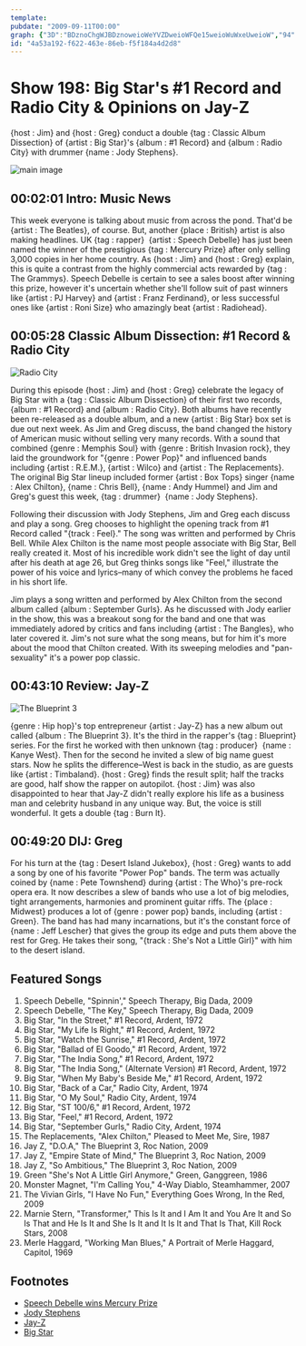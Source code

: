 ```yaml
---
template: 
pubdate: "2009-09-11T00:00"
graph: {"3D":"BDznoChgWJBDznoweioWeYVZDweioWFQe15weioWuWxeUweioW","94":"","1ZY":"T2Roehqi2TBHm1GgMit6X6cfdgMit6","2A8":"BHm1GqYVo9ELF7ZetFIO"}
id: "4a53a192-f622-463e-86eb-f5f184a4d2d8"
---
```






# Show 198: Big Star's #1 Record and Radio City & Opinions on Jay-Z

{host : Jim} and {host : Greg} conduct a double {tag : Classic Album Dissection} of {artist : Big Star}'s {album : #1 Record} and {album : Radio City} with drummer {name : Jody Stephens}.

![main image](https://static.soundopinions.org/images/2009/bigstar.jpg)



## 00:02:01 Intro: Music News

This week everyone is talking about music from across the pond. That'd be {artist : The Beatles}, of course. But, another {place : British} artist is also making headlines. UK {tag : rapper}  {artist : Speech Debelle} has just been named the winner of the prestigious {tag : Mercury Prize} after only selling 3,000 copies in her home country. As {host : Jim} and {host : Greg} explain, this is quite a contrast from the highly commercial acts rewarded by {tag : The Grammys}. Speech Debelle is certain to see a sales boost after winning this prize, however it's uncertain whether she'll follow suit of past winners like {artist : PJ Harvey} and {artist : Franz Ferdinand}, or less successful ones like {artist : Roni Size} who amazingly beat {artist : Radiohead}.



## 00:05:28 Classic Album Dissection: #1 Record & Radio City

![Radio City](https://static.soundopinions.org/assets/198/940.jpg)

During this episode {host : Jim} and {host : Greg} celebrate the legacy of Big Star with a {tag : Classic Album Dissection} of their first two records, {album : #1 Record} and {album : Radio City}. Both albums have recently been re-released as a double album, and a new {artist : Big Star} box set is due out next week. As Jim and Greg discuss, the band changed the history of American music without selling very many records. With a sound that combined {genre : Memphis Soul} with {genre : British Invasion rock}, they laid the groundwork for "{genre : Power Pop}" and influenced bands including {artist : R.E.M.}, {artist : Wilco} and {artist : The Replacements}. The original Big Star lineup included former {artist : Box Tops} singer {name : Alex Chilton}, {name : Chris Bell}, {name : Andy Hummel} and Jim and Greg's guest this week, {tag : drummer}  {name : Jody Stephens}.

Following their discussion with Jody Stephens, Jim and Greg each discuss and play a song. Greg chooses to highlight the opening track from #1 Record called "{track : Feel}." The song was written and performed by Chris Bell. While Alex Chilton is the name most people associate with Big Star, Bell really created it. Most of his incredible work didn't see the light of day until after his death at age 26, but Greg thinks songs like "Feel," illustrate the power of his voice and lyrics–many of which convey the problems he faced in his short life.

Jim plays a song written and performed by Alex Chilton from the second album called {album : September Gurls}. As he discussed with Jody earlier in the show, this was a breakout song for the band and one that was immediately adored by critics and fans including {artist : The Bangles}, who later covered it. Jim's not sure what the song means, but for him it's more about the mood that Chilton created. With its sweeping melodies and "pan-sexuality" it's a power pop classic.



## 00:43:10 Review: Jay-Z

![The Blueprint 3](https://static.soundopinions.org/assets/198/1ZY0.jpg)

{genre : Hip hop}'s top entrepreneur {artist : Jay-Z} has a new album out called {album : The Blueprint 3}. It's the third in the rapper's {tag : Blueprint} series. For the first he worked with then unknown {tag : producer}  {name : Kanye West}. Then for the second he invited a slew of big name guest stars. Now he splits the difference–West is back in the studio, as are guests like {artist : Timbaland}. {host : Greg} finds the result split; half the tracks are good, half show the rapper on autopilot. {host : Jim} was also disappointed to hear that Jay-Z didn't really explore his life as a business man and celebrity husband in any unique way. But, the voice is still wonderful. It gets a double {tag : Burn It}.



## 00:49:20 DIJ: Greg

For his turn at the {tag : Desert Island Jukebox}, {host : Greg} wants to add a song by one of his favorite "Power Pop" bands. The term was actually coined by {name : Pete Townshend} during {artist : The Who}'s pre-rock opera era. It now describes a slew of bands who use a lot of big melodies, tight arrangements, harmonies and prominent guitar riffs. The {place : Midwest} produces a lot of {genre : power pop} bands, including {artist : Green}. The band has had many incarnations, but it's the constant force of {name : Jeff Lescher} that gives the group its edge and puts them above the rest for Greg. He takes their song, "{track : She's Not a Little Girl}" with him to the desert island.



## Featured Songs

1. Speech Debelle, "Spinnin'," Speech Therapy, Big Dada, 2009
2. Speech Debelle, "The Key," Speech Therapy, Big Dada, 2009
3. Big Star, "In the Street," #1 Record, Ardent, 1972
4. Big Star, "My Life Is Right," #1 Record, Ardent, 1972
5. Big Star, "Watch the Sunrise," #1 Record, Ardent, 1972
6. Big Star, "Ballad of El Goodo," #1 Record, Ardent, 1972
7. Big Star, "The India Song," #1 Record, Ardent, 1972
8. Big Star, "The India Song," (Alternate Version) #1 Record, Ardent, 1972
9. Big Star, "When My Baby's Beside Me," #1 Record, Ardent, 1972
10. Big Star, "Back of a Car," Radio City, Ardent, 1974
11. Big Star, "O My Soul," Radio City, Ardent, 1974
12. Big Star, "ST 100/6," #1 Record, Ardent, 1972
13. Big Star, "Feel," #1 Record, Ardent, 1972
14. Big Star, "September Gurls," Radio City, Ardent, 1974
15. The Replacements, "Alex Chilton," Pleased to Meet Me, Sire, 1987
16. Jay Z, "D.O.A," The Blueprint 3, Roc Nation, 2009
17. Jay Z, "Empire State of Mind," The Blueprint 3, Roc Nation, 2009
18. Jay Z, "So Ambitious," The Blueprint 3, Roc Nation, 2009
19. Green "She's Not A Little Girl Anymore," Green, Ganggreen, 1986
20. Monster Magnet, "I'm Calling You," 4-Way Diablo, Steamhammer, 2007
21. The Vivian Girls, "I Have No Fun," Everything Goes Wrong, In the Red, 2009
22. Marnie Stern, "Transformer," This Is It and I Am It and You Are It and So Is That and He Is It and She Is It and It Is It and That Is That, Kill Rock Stars, 2008
23. Merle Haggard, "Working Man Blues," A Portrait of Merle Haggard, Capitol, 1969



## Footnotes

- [Speech Debelle wins Mercury Prize](http://www.nme.com/news/speech-debelle/47199)
- [Jody Stephens](https://twitter.com/jody_bigstar)
- [Jay-Z](https://twitter.com/s_c_)
- [Big Star](http://www.bigstarband.com/)